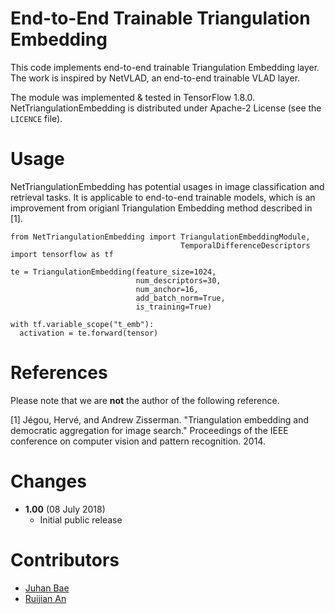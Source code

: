 # End-to-End Trainable Triangulation Embedding
This code implements end-to-end trainable Triangulation Embedding layer. The work is inspired by NetVLAD, an end-to-end trainable VLAD layer. 

The module was implemented & tested in TensorFlow 1.8.0. NetTriangulationEmbedding is distributed under Apache-2 License (see the `LICENCE` file). 

# Usage
NetTriangulationEmbedding has potential usages in image classification and retrieval tasks. It is applicable to end-to-end trainable models, which is an improvement from origianl Triangulation Embedding method described in [1].
```
from NetTriangulationEmbedding import TriangulationEmbeddingModule, 
                                      TemporalDifferenceDescriptors
import tensorflow as tf

te = TriangulationEmbedding(feature_size=1024, 
                            num_descriptors=30, 
                            num_anchor=16, 
                            add_batch_norm=True, 
                            is_training=True)

with tf.variable_scope("t_emb"):
  activation = te.forward(tensor)
```

# References
Please note that we are **not** the author of the following reference.

[1] Jégou, Hervé, and Andrew Zisserman. "Triangulation embedding and democratic aggregation for image search." Proceedings of the IEEE conference on computer vision and pattern recognition. 2014.

# Changes
- **1.00** (08 July 2018)
    - Initial public release
    
# Contributors
- [Juhan Bae](https://github.com/pomonam)
- [Ruijian An](https://github.com/RuijianSZ)

